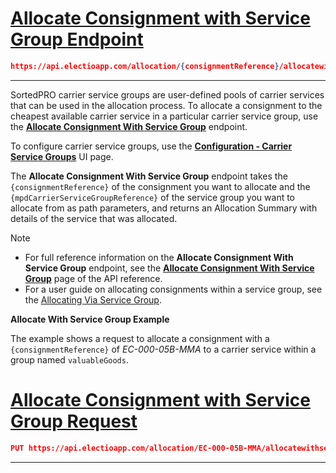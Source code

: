 # [Allocate Consignment with Service Group Endpoint](#tab/allocate-consignment-with-service-group-endpoint)

```json
https://api.electioapp.com/allocation/{consignmentReference}/allocatewithservicegroup/{mpdCarrierServiceGroupReference}
```
---

SortedPRO carrier service groups are user-defined pools of carrier services that can be used in the allocation process. To allocate a consignment to the cheapest available carrier service in a particular carrier service group, use the **[Allocate Consignment With Service Group](https://docs.electioapp.com/#/api/AllocateConsignmentWithServiceGroup)** endpoint.  

To configure carrier service groups, use the <strong><a href="https://www.electioapp.com/Configuration/CarrierServiceGroups">Configuration - Carrier Service Groups</a></strong> UI page. 

The **Allocate Consignment With Service Group** endpoint takes the `{consignmentReference}` of the consignment you want to allocate and the `{mpdCarrierServiceGroupReference}` of the service group you want to allocate from as path parameters, and returns an Allocation Summary with details of the service that was allocated. 

> [!NOTE]
> * For full reference information on the <strong>Allocate Consignment With Service Group</strong> endpoint, see the <strong><a href="https://docs.electioapp.com/#/api/AllocateConsignmentWithServiceGroup">Allocate Consignment With Service Group</a></strong> page of the API reference.
> * For a user guide on allocating consignments within a service group, see the [Allocating Via Service Group](/pro/api/help/allocating_via_service_group.html). 

**Allocate With Service Group Example**

The example shows a request to allocate a consignment with a `{consignmentReference}` of _EC-000-05B-MMA_ to a carrier service within a group named `valuableGoods`.

# [Allocate Consignment with Service Group Request](#tab/allocate-consignment-with-service-group-request)

```json
PUT https://api.electioapp.com/allocation/EC-000-05B-MMA/allocatewithservicegroup/valuableGoods
```

---
